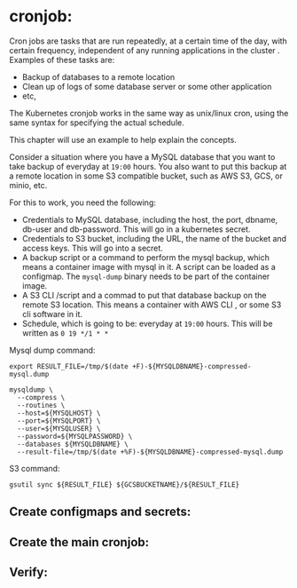 # cronjob:

Cron jobs are tasks that are run repeatedly, at a certain time of the day, with certain frequency, independent of any running applications in the cluster . Examples of these tasks are:

* Backup of databases to a remote location
* Clean up of logs of some database server or some other application
* etc,

The Kubernetes cronjob works in the same way as unix/linux cron, using the same syntax for specifying the actual schedule. 


This chapter will use an example to help explain the concepts. 

Consider a situation where you have a MySQL database that you want to take backup of everyday at `19:00` hours. You also want to put this backup at a remote location in some S3 compatible bucket, such as AWS S3, GCS, or minio, etc.

For this to work, you need the following:

* Credentials to MySQL database, including the host, the port, dbname, db-user and db-password. This will go in a kubernetes secret.
* Credentials to S3 bucket, including the URL, the name of the bucket and access keys. This will go into a secret.
* A backup script or a command to perform the mysql backup, which means a container image with mysql in it. A script can be loaded as a configmap. The `mysql-dump` binary needs to be part of the container image.
* A S3 CLI /script and a commad to put that database backup on the remote S3 location. This means a container with AWS CLI , or some S3 cli software in it.
* Schedule, which is going to be: everyday at `19:00` hours. This will be written as `0 19 */1 * *`

 
Mysql dump command:

```
export RESULT_FILE=/tmp/$(date +F)-${MYSQLDBNAME}-compressed-mysql.dump

mysqldump \
  --compress \
  --routines \
  --host=${MYSQLHOST} \
  --port=${MYSQLPORT} \
  --user=${MYSQLUSER} \
  --password=${MYSQLPASSWORD} \
  --databases ${MYSQLDBNAME} \
  --result-file=/tmp/$(date +%F)-${MYSQLDBNAME}-compressed-mysql.dump
```

S3 command:
```
gsutil sync ${RESULT_FILE} ${GCSBUCKETNAME}/${RESULT_FILE}

```


## Create configmaps and secrets:


## Create the main cronjob:


## Verify:




